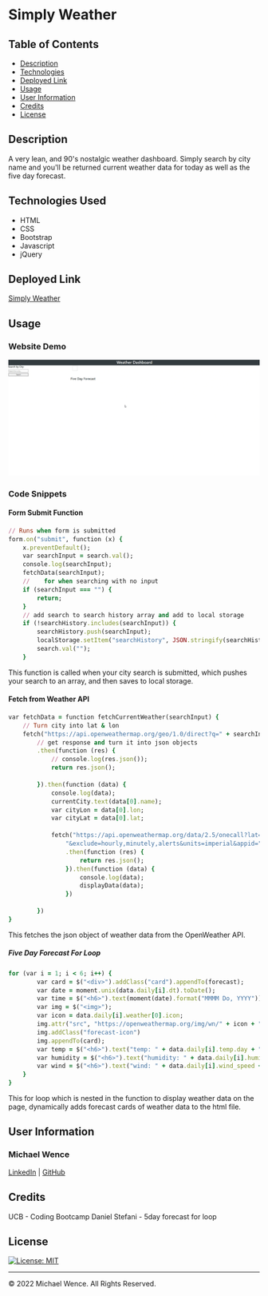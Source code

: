 # Simply Weather


## Table of Contents


- [Description](#description)
- [Technologies](#technologies)
- [Deployed Link](#link)
- [Usage](#usage)
- [User Information](#userinformation)
- [Credits](#credits)
- [License](#license)

## Description
A very lean, and 90's nostalgic weather dashboard. Simply search by city name and you'll be returned current weather data for today as well as the five day forecast.

## Technologies Used

- HTML
- CSS
- Bootstrap
- Javascript
- jQuery

## Deployed Link

[Simply Weather](https://mtwence.github.io/simply-weather/)

## Usage

### Website Demo

![dashboard demo](./assets/images/simply-weather-demo.gif)

### Code Snippets

#### Form Submit Function
```ruby
// Runs when form is submitted 
form.on("submit", function (x) {
    x.preventDefault();
    var searchInput = search.val();
    console.log(searchInput);
    fetchData(searchInput);
    //    for when searching with no input 
    if (searchInput === "") {
        return;
    }
    // add search to search history array and add to local storage 
    if (!searchHistory.includes(searchInput)) {
        searchHistory.push(searchInput);
        localStorage.setItem("searchHistory", JSON.stringify(searchHistory));
        search.val("");
    }
```
This function is called when your city search is submitted, which pushes your search to an array, and then saves to local storage.
<br>

#### Fetch from Weather API
```ruby
var fetchData = function fetchCurrentWeather(searchInput) {
    // Turn city into lat & lon 
    fetch("https://api.openweathermap.org/geo/1.0/direct?q=" + searchInput + "&units=imperial&appid=" + apiKey)
        // get response and turn it into json objects
        .then(function (res) {
            // console.log(res.json());
            return res.json();

        }).then(function (data) {
            console.log(data);
            currentCity.text(data[0].name);
            var cityLon = data[0].lon;
            var cityLat = data[0].lat;

            fetch("https://api.openweathermap.org/data/2.5/onecall?lat=" + cityLat + "&lon=" + cityLon +
                "&exclude=hourly,minutely,alerts&units=imperial&appid=" + apiKey)
                .then(function (res) {
                    return res.json();
                }).then(function (data) {
                    console.log(data);
                    displayData(data);
                })

        })
}
```
This fetches the json object of weather data from the OpenWeather API.
<br>

##### Five Day Forecast For Loop
```ruby
for (var i = 1; i < 6; i++) {
        var card = $("<div>").addClass("card").appendTo(forecast);
        var date = moment.unix(data.daily[i].dt).toDate();
        var time = $("<h6>").text(moment(date).format("MMMM Do, YYYY")).appendTo(card);
        var img = $("<img>");
        var icon = data.daily[i].weather[0].icon;
        img.attr("src", "https://openweathermap.org/img/wn/" + icon + "@2x.png");
        img.addClass("forecast-icon")
        img.appendTo(card);
        var temp = $("<h6>").text("temp: " + data.daily[i].temp.day + "°").appendTo(card);
        var humidity = $("<h6>").text("humidity: " + data.daily[i].humidity + "%").appendTo(card);
        var wind = $("<h6>").text("wind: " + data.daily[i].wind_speed + "mph").appendTo(card)
    }
}
```
This for loop which is nested in the function to display weather data on the page, dynamically adds forecast cards of weather data to the html file. 
<br>

## User Information

### **Michael Wence**
[LinkedIn](https://www.linkedin.com/in/michael-wence/) |
[GitHub](https://github.com/mtwence)

## Credits

UCB - Coding Bootcamp
Daniel Stefani - 5day forecast for loop


## License

[![License: MIT](https://img.shields.io/badge/License-MIT-yellow.svg)](https://opensource.org/licenses/MIT)

---

© 2022 Michael Wence. All Rights Reserved.